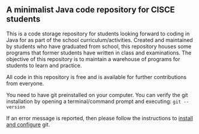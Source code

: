 ## A minimalist Java code repository for CISCE students
This is a code storage repository for students looking forward to coding in Java for as part of the school curriculum/activities. Created and maintained by students who have graduated from school, this repository houses some programs that former students have written in class and examinations. The objective of this repository is to maintain a warehouse of programs for students to learn and practice.

All code in this repository is free and is available for further contributions from everyone.

You need to have git preinstalled on your computer. You can verify the git installation by opening a terminal/command prompt and executing: 
`git --version`

If an error message is reported, then please follow the instructions to 
[install and configure](https://github.com/PratyayPande/cisce-java/blob/master/INSTALL_AND_CONFIG.md#install-and-configure-git) git.
